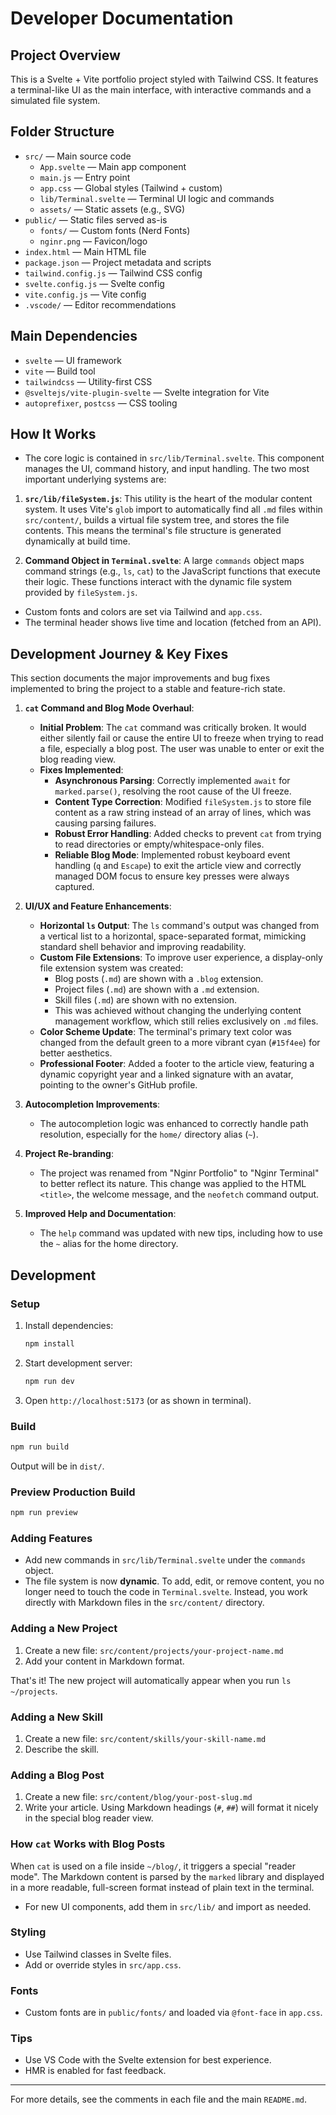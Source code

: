 # Developer Documentation

## Project Overview

This is a Svelte + Vite portfolio project styled with Tailwind CSS. It features a terminal-like UI as the main interface, with interactive commands and a simulated file system.

## Folder Structure

- `src/` — Main source code
  - `App.svelte` — Main app component
  - `main.js` — Entry point
  - `app.css` — Global styles (Tailwind + custom)
  - `lib/Terminal.svelte` — Terminal UI logic and commands
  - `assets/` — Static assets (e.g., SVG)
- `public/` — Static files served as-is
  - `fonts/` — Custom fonts (Nerd Fonts)
  - `nginr.png` — Favicon/logo
- `index.html` — Main HTML file
- `package.json` — Project metadata and scripts
- `tailwind.config.js` — Tailwind CSS config
- `svelte.config.js` — Svelte config
- `vite.config.js` — Vite config
- `.vscode/` — Editor recommendations

## Main Dependencies

- `svelte` — UI framework
- `vite` — Build tool
- `tailwindcss` — Utility-first CSS
- `@sveltejs/vite-plugin-svelte` — Svelte integration for Vite
- `autoprefixer`, `postcss` — CSS tooling

## How It Works

- The core logic is contained in `src/lib/Terminal.svelte`. This component manages the UI, command history, and input handling. The two most important underlying systems are:

1.  **`src/lib/fileSystem.js`**: This utility is the heart of the modular content system. It uses Vite's `glob` import to automatically find all `.md` files within `src/content/`, builds a virtual file system tree, and stores the file contents. This means the terminal's file structure is generated dynamically at build time.

2.  **Command Object in `Terminal.svelte`**: A large `commands` object maps command strings (e.g., `ls`, `cat`) to the JavaScript functions that execute their logic. These functions interact with the dynamic file system provided by `fileSystem.js`.

- Custom fonts and colors are set via Tailwind and `app.css`.
- The terminal header shows live time and location (fetched from an API).

## Development Journey & Key Fixes

This section documents the major improvements and bug fixes implemented to bring the project to a stable and feature-rich state.

1.  **`cat` Command and Blog Mode Overhaul**:
    - **Initial Problem**: The `cat` command was critically broken. It would either silently fail or cause the entire UI to freeze when trying to read a file, especially a blog post. The user was unable to enter or exit the blog reading view.
    - **Fixes Implemented**:
        - **Asynchronous Parsing**: Correctly implemented `await` for `marked.parse()`, resolving the root cause of the UI freeze.
        - **Content Type Correction**: Modified `fileSystem.js` to store file content as a raw string instead of an array of lines, which was causing parsing failures.
        - **Robust Error Handling**: Added checks to prevent `cat` from trying to read directories or empty/whitespace-only files.
        - **Reliable Blog Mode**: Implemented robust keyboard event handling (`q` and `Escape`) to exit the article view and correctly managed DOM focus to ensure key presses were always captured.

2.  **UI/UX and Feature Enhancements**:
    - **Horizontal `ls` Output**: The `ls` command's output was changed from a vertical list to a horizontal, space-separated format, mimicking standard shell behavior and improving readability.
    - **Custom File Extensions**: To improve user experience, a display-only file extension system was created:
        - Blog posts (`.md`) are shown with a `.blog` extension.
        - Project files (`.md`) are shown with a `.md` extension.
        - Skill files (`.md`) are shown with no extension.
        - This was achieved without changing the underlying content management workflow, which still relies exclusively on `.md` files.
    - **Color Scheme Update**: The terminal's primary text color was changed from the default green to a more vibrant cyan (`#15f4ee`) for better aesthetics.
    - **Professional Footer**: Added a footer to the article view, featuring a dynamic copyright year and a linked signature with an avatar, pointing to the owner's GitHub profile.

3.  **Autocompletion Improvements**:
    - The autocompletion logic was enhanced to correctly handle path resolution, especially for the `home/` directory alias (`~`).

4.  **Project Re-branding**:
    - The project was renamed from "Nginr Portfolio" to "Nginr Terminal" to better reflect its nature. This change was applied to the HTML `<title>`, the welcome message, and the `neofetch` command output.

5.  **Improved Help and Documentation**:
    - The `help` command was updated with new tips, including how to use the `~` alias for the home directory.

## Development

### Setup
1. Install dependencies:
   ```bash
   npm install
   ```
2. Start development server:
   ```bash
   npm run dev
   ```
3. Open `http://localhost:5173` (or as shown in terminal).

### Build
```bash
npm run build
```
Output will be in `dist/`.

### Preview Production Build
```bash
npm run preview
```

### Adding Features
- Add new commands in `src/lib/Terminal.svelte` under the `commands` object.
- The file system is now **dynamic**. To add, edit, or remove content, you no longer need to touch the code in `Terminal.svelte`. Instead, you work directly with Markdown files in the `src/content/` directory.

### Adding a New Project

1.  Create a new file: `src/content/projects/your-project-name.md`
2.  Add your content in Markdown format.

That's it! The new project will automatically appear when you run `ls ~/projects`.

### Adding a New Skill

1.  Create a new file: `src/content/skills/your-skill-name.md`
2.  Describe the skill.

### Adding a Blog Post

1.  Create a new file: `src/content/blog/your-post-slug.md`
2.  Write your article. Using Markdown headings (`#`, `##`) will format it nicely in the special blog reader view.

### How `cat` Works with Blog Posts

When `cat` is used on a file inside `~/blog/`, it triggers a special "reader mode". The Markdown content is parsed by the `marked` library and displayed in a more readable, full-screen format instead of plain text in the terminal.

- For new UI components, add them in `src/lib/` and import as needed.

### Styling
- Use Tailwind classes in Svelte files.
- Add or override styles in `src/app.css`.

### Fonts
- Custom fonts are in `public/fonts/` and loaded via `@font-face` in `app.css`.

### Tips
- Use VS Code with the Svelte extension for best experience.
- HMR is enabled for fast feedback.

---
For more details, see the comments in each file and the main `README.md`.
